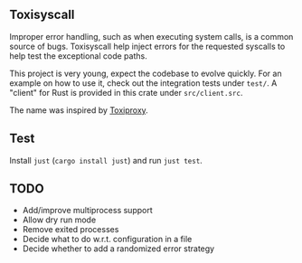 ## Toxisyscall

Improper error handling, such as when executing system calls, is a common source of bugs. Toxisyscall help inject errors for the requested syscalls to help test the exceptional code paths.

This project is very young, expect the codebase to evolve quickly. For an example on how to use it, check out the integration tests under `test/`. A "client" for Rust is provided in this crate under `src/client.src`.

The name was inspired by [Toxiproxy](https://github.com/Shopify/toxiproxy).

## Test

Install `just` (`cargo install just`) and run `just test`.

## TODO

- Add/improve multiprocess support
- Allow dry run mode
- Remove exited processes
- Decide what to do w.r.t. configuration in a file
- Decide whether to add a randomized error strategy